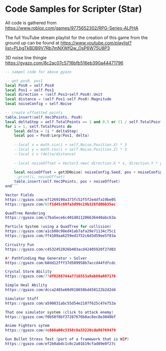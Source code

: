 # Code Samples for Scripter (Star)

All code is gathered from
https://www.roblox.com/games/9775652302/RPG-Series-ALPHA

The full YouTube stream playlist for the creation of this game from the ground up can be found at
https://www.youtube.com/playlist?list=PLbgTkBDB9V7Rb7mNXWfQw_OsP6W75U8P3

3D noise line thingie 
https://gyazo.com/8c2ac07c5716bfb516eb390a44471796
```lua
-- sampel code for above gyazo

-- get pos0, pos1
local Pos0 = self.Pos0
local Pos1 = self.Pos1
local direction = (self.Pos1+self.Pos0).Unit
local distance = (self.Pos1-self.Pos0).Magnitude
local noiseConfig = self.Noise

-- create offsetted points
table.insert(self.Vec3Points, Pos0)
local deltaStep = self.TotalPoints == 1 and 0.5 or (1 / self.TotalPoints)
for i = 1, self.TotalPoints do
    local delta = (i * deltaStep)
    local pos = Pos0:Lerp(Pos1, delta)
    
    --local x = math.sin(i + self.Noise.Position.X) * 3
    --local y = math.cos(i + self.Noise.Position.Z) * 3
    --local z = (delta/distance)
    
    --local noiseOffset = Vector3.new( direction.X * x, direction.Y * y, direction.Z * z )
    
    local noiseOffset = get3DNoise( noiseConfig.Seed, pos + noiseConfig.Position, noiseConfig.MapScale, noiseConfig.Amplitude )
    --print(i, noiseOffset)
    table.insert(self.Vec3Points, pos + noiseOffset)
end```

Vector Fields
https://gyazo.com/e71269190a373fc52f5f2e4dfa19be05
https://gyazo.com/65f1d45c60fa3d99c19b326fd0bb35ec

QuadTree Rendering
https://gyazo.com/c7ba5ece6c401d811206636440abc63a

Particle System (using a QuadTree for collision)
https://gyazo.com/a1cb08c98ed41ab7afa29e71134c75c1
https://gyazo.com/ff4109aa6259ed1f52c6d3d59ee5f03a

Circuitry Fun
https://gyazo.com/c4532452026b403acd42405920f27d03

A* Pathfinding Map Generator + Solver
https://gyazo.com/b8dd12fff37d509958b7accd44fdfcdc

Crystal Storm Ability
https://gyazo.com/77df0288744a7716553a9ab80a087176

Simple Heal Ability
https://gyazo.com/dcca2485e60d918658bd450122b2d2d4

Simulator Stuff
https://gyazo.com/a590831abc55d54e2107f625c47e753a

That one simulator system (click to attack enemy)
https://gyazo.com/f0b50f8bf37287676b8ac8ec8e3040bf

Anime Fighters sytem
https://gyazo.com/4c666a00c3358c8a33220cda86769479

Gun Bullet Stress Test (part of a framework that is WIP)
https://gyazo.com/ef2b0abdc1c0c2a01b19cfad89e0f27c



